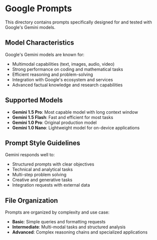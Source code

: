 # Google Prompts

This directory contains prompts specifically designed for and tested with Google's Gemini models.

## Model Characteristics

Google's Gemini models are known for:
- Multimodal capabilities (text, images, audio, video)
- Strong performance on coding and mathematical tasks
- Efficient reasoning and problem-solving
- Integration with Google's ecosystem and services
- Advanced factual knowledge and research capabilities

## Supported Models

- **Gemini 1.5 Pro**: Most capable model with long context window
- **Gemini 1.5 Flash**: Fast and efficient for most tasks
- **Gemini 1.0 Pro**: Original production model
- **Gemini 1.0 Nano**: Lightweight model for on-device applications

## Prompt Style Guidelines

Gemini responds well to:
- Structured prompts with clear objectives
- Technical and analytical tasks
- Multi-step problem solving
- Creative and generative tasks
- Integration requests with external data

## File Organization

Prompts are organized by complexity and use case:
- **Basic**: Simple queries and formatting requests
- **Intermediate**: Multi-modal tasks and structured analysis
- **Advanced**: Complex reasoning chains and specialized applications